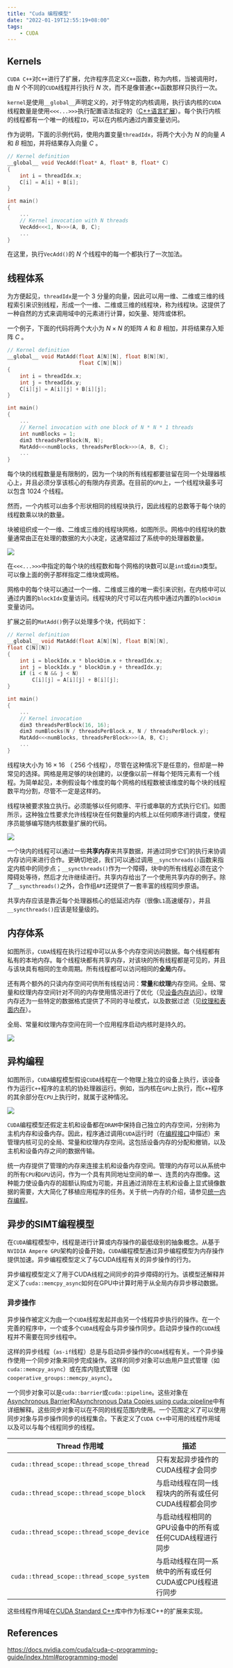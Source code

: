 ```yaml
---
title: "Cuda 编程模型"
date: "2022-01-19T12:55:19+08:00"
tags:
    - CUDA
---
```


## Kernels

`CUDA C++`对`C++`进行了扩展，允许程序员定义`C++`函数，称为内核，当被调用时，由 $N$ 个不同的`CUDA`线程并行执行 $N$ 次，而不是像普通`C++`函数那样只执行一次。

`kernel`是使用`__global__`声明定义的，对于特定的内核调用，执行该内核的`CUDA`线程数量是使用`<<<...>>>`执行配置语法指定的（[C++语言扩展](https://docs.nvidia.com/cuda/cuda-c-programming-guide/index.html#c-language-extensions)）。每个执行内核的线程都有一个唯一的线程`ID`，可以在内核内通过内置变量访问。

作为说明，下面的示例代码，使用内置变量`threadIdx`，将两个大小为 $N$ 的向量 $A$ 和 $B$ 相加，并将结果存入向量 $C$ 。

```cpp
// Kernel definition
__global__ void VecAdd(float* A, float* B, float* C)
{
    int i = threadIdx.x;
    C[i] = A[i] + B[i];
}

int main()
{
    ...
    // Kernel invocation with N threads
    VecAdd<<<1, N>>>(A, B, C);
    ...
}
```

在这里，执行`VecAdd()`的 $N$ 个线程中的每一个都执行了一次加法。

## 线程体系

为方便起见，`threadIdx`是一个 $3$ 分量的向量，因此可以用一维、二维或三维的线程索引来识别线程，形成一个一维、二维或三维的线程块，称为线程块。这提供了一种自然的方式来调用域中的元素进行计算，如矢量、矩阵或体积。

一个例子，下面的代码将两个大小为 $N\times N$ 的矩阵 $A$ 和 $B$ 相加，并将结果存入矩阵 $C$ 。

```cpp
// Kernel definition
__global__ void MatAdd(float A[N][N], float B[N][N],
                       float C[N][N])
{
    int i = threadIdx.x;
    int j = threadIdx.y;
    C[i][j] = A[i][j] + B[i][j];
}

int main()
{
    ...
    // Kernel invocation with one block of N * N * 1 threads
    int numBlocks = 1;
    dim3 threadsPerBlock(N, N);
    MatAdd<<<numBlocks, threadsPerBlock>>>(A, B, C);
    ...
}
```

每个块的线程数量是有限制的，因为一个块的所有线程都要驻留在同一个处理器核心上，并且必须分享该核心的有限内存资源。在目前的`GPU`上，一个线程块最多可以包含 $1024$ 个线程。

然而，一个内核可以由多个形状相同的线程块执行，因此线程的总数等于每个块的线程数乘以块的数量。

块被组织成一个一维、二维或三维的线程块网格，如图所示。网格中的线程块的数量通常由正在处理的数据的大小决定，这通常超过了系统中的处理器数量。

![](https://docs.nvidia.com/cuda/cuda-c-programming-guide/graphics/grid-of-thread-blocks.png)

在`<<<...>>>`中指定的每个块的线程数和每个网格的块数可以是`int`或`dim3`类型。可以像上面的例子那样指定二维块或网格。

网格中的每个块可以通过一个一维、二维或三维的唯一索引来识别，在内核中可以通过内置的`blockIdx`变量访问。线程块的尺寸可以在内核中通过内置的`blockDim`变量访问。

扩展之前的`MatAdd()`例子以处理多个块，代码如下：

```cpp
// Kernel definition
__global__ void MatAdd(float A[N][N], float B[N][N],
float C[N][N])
{
    int i = blockIdx.x * blockDim.x + threadIdx.x;
    int j = blockIdx.y * blockDim.y + threadIdx.y;
    if (i < N && j < N)
        C[i][j] = A[i][j] + B[i][j];
}

int main()
{
    ...
    // Kernel invocation
    dim3 threadsPerBlock(16, 16);
    dim3 numBlocks(N / threadsPerBlock.x, N / threadsPerBlock.y);
    MatAdd<<<numBlocks, threadsPerBlock>>>(A, B, C);
    ...
}
```

线程块大小为 $16 \times 16$ （ $256$ 个线程），尽管在这种情况下是任意的，但却是一种常见的选择。网格是用足够的块创建的，以便像以前一样每个矩阵元素有一个线程。为简单起见，本例假设每个维度的每个网格的线程数被该维度的每个块的线程数平均分割，尽管不一定是这样的。

线程块被要求独立执行。必须能够以任何顺序、平行或串联的方式执行它们。如图所示，这种独立性要求允许线程块在任何数量的内核上以任何顺序进行调度，使程序员能够编写随内核数量扩展的代码。

![](https://docs.nvidia.com/cuda/cuda-c-programming-guide/graphics/automatic-scalability.png)

一个块内的线程可以通过一些**共享内存**来共享数据，并通过同步它们的执行来协调内存访问来进行合作。更确切地说，我们可以通过调用`__syncthreads()`函数来指定内核中的同步点；`__syncthreads()`作为一个障碍，块中的所有线程必须在这个障碍处等待，然后才允许继续进行。共享内存给出了一个使用共享内存的例子。除了`__syncthreads()`之外，合作组`API`还提供了一套丰富的线程同步原语。

共享内存应该是靠近每个处理器核心的低延迟内存（很像`L1`高速缓存），并且`__syncthreads()`应该是轻量级的。

## 内存体系

如图所示，`CUDA`线程在执行过程中可以从多个内存空间访问数据。每个线程都有私有的本地内存。每个线程块都有共享内存，对该块的所有线程都是可见的，并且与该块具有相同的生命周期。所有线程都可以访问相同的**全局**内存。

还有两个额外的只读内存空间可供所有线程访问：**常量**和**纹理**内存空间。全局、常量和纹理内存空间针对不同的内存使用情况进行了优化（见[设备内存访问](https://docs.nvidia.com/cuda/cuda-c-programming-guide/index.html#device-memory-accesses)）。纹理内存还为一些特定的数据格式提供了不同的寻址模式，以及数据过滤（见[纹理和表面内存](https://docs.nvidia.com/cuda/cuda-c-programming-guide/index.html#texture-and-surface-memory)）。

全局、常量和纹理内存空间在同一个应用程序启动内核时是持久的。

![](https://docs.nvidia.com/cuda/cuda-c-programming-guide/graphics/memory-hierarchy.png)

## 异构编程

如图所示，`CUDA`编程模型假设`CUDA`线程在一个物理上独立的设备上执行，该设备作为运行`C++`程序的主机的协处理器运行。例如，当内核在`GPU`上执行，而`C++`程序的其余部分在`CPU`上执行时，就属于这种情况。

![](https://docs.nvidia.com/cuda/cuda-c-programming-guide/graphics/heterogeneous-programming.png)

`CUDA`编程模型还假定主机和设备都在`DRAM`中保持自己独立的内存空间，分别称为主机内存和设备内存。因此，程序通过调用`CUDA`运行时（在[编程接口](https://docs.nvidia.com/cuda/cuda-c-programming-guide/index.html#programming-interface)中描述）来管理内核可见的全局、常量和纹理内存空间。这包括设备内存的分配和撤销，以及主机和设备内存之间的数据传输。

统一内存提供了管理的内存来连接主机和设备内存空间。管理的内存可以从系统中的所有`CPU`和`GPU`访问，作为一个具有共同地址空间的单一、连贯的内存图像。这种能力使设备内存的超额认购成为可能，并且通过消除在主机和设备上显式镜像数据的需要，大大简化了移植应用程序的任务。关于统一内存的介绍，请参见[统一内存编程](https://docs.nvidia.com/cuda/cuda-c-programming-guide/index.html#um-unified-memory-programming-hd)。

## 异步的SIMT编程模型

在`CUDA`编程模型中，线程是进行计算或内存操作的最低级别的抽象概念。从基于`NVIDIA Ampere GPU`架构的设备开始，`CUDA`编程模型通过异步编程模型为内存操作提供加速。异步编程模型定义了与CUDA线程有关的异步操作的行为。

异步编程模型定义了用于CUDA线程之间同步的异步障碍的行为。该模型还解释并定义了`cuda::memcpy_async`如何在GPU中计算时用于从全局内存异步移动数据。

### 异步操作

异步操作被定义为由一个`CUDA`线程发起并由另一个线程异步执行的操作。在一个完善的程序中，一个或多个`CUDA`线程会与异步操作同步。启动异步操作的`CUDA`线程并不需要在同步线程中。

这样的异步线程（`as-if`线程）总是与启动异步操作的`CUDA`线程有关。一个异步操作使用一个同步对象来同步完成操作。这样的同步对象可以由用户显式管理（如`cuda::memcpy_async`）或在库内隐式管理（如`cooperative_groups::memcpy_async`）。

一个同步对象可以是`cuda::barrier`或`cuda::pipeline`。这些对象在[Asynchronous Barrier](https://docs.nvidia.com/cuda/cuda-c-programming-guide/index.html#aw-barrier)和[Asynchronous Data Copies using cuda::pipeline](https://docs.nvidia.com/cuda/cuda-c-programming-guide/index.html#memcpy_async_pipeline)中有详细解释。这些同步对象可以在不同的线程范围内使用。一个范围定义了可以使用同步对象与异步操作同步的线程集合。下表定义了`CUDA C++`中可用的线程作用域以及可以与每个线程同步的线程。

Thread 作用域 | 描述
-- | --
`cuda::thread_scope::thread_scope_thread` | 只有发起异步操作的CUDA线程才会同步
`cuda::thread_scope::thread_scope_block` | 与启动线程在同一线程块内的所有或任何CUDA线程都会同步
`cuda::thread_scope::thread_scope_device` | 与启动线程相同的GPU设备中的所有或任何CUDA线程进行同步
`cuda::thread_scope::thread_scope_system` | 与启动线程在同一系统中的所有或任何CUDA或CPU线程进行同步

这些线程作用域在[CUDA Standard C++](https://nvidia.github.io/libcudacxx/extended_api/thread_scopes.html)库中作为标准C++的扩展来实现。

## References

<https://docs.nvidia.com/cuda/cuda-c-programming-guide/index.html#programming-model>
